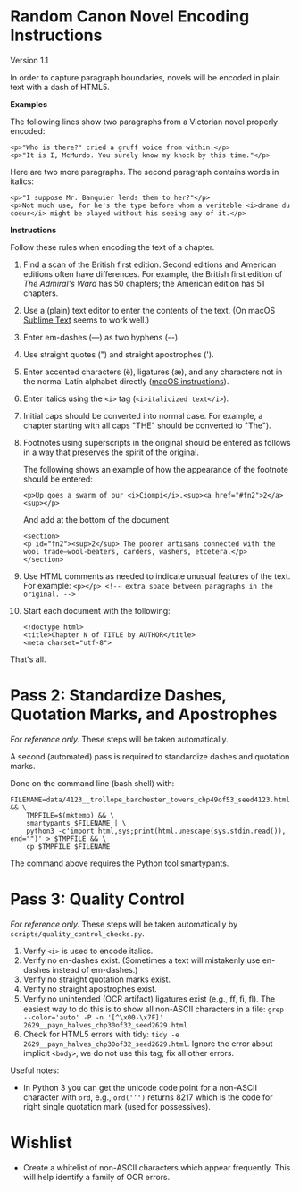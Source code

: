 Random Canon Novel Encoding Instructions
========================================

Version 1.1

In order to capture paragraph boundaries, novels will be encoded in plain text with a dash of HTML5.

**Examples**

The following lines show two paragraphs from a Victorian novel properly encoded:

```
<p>"Who is there?" cried a gruff voice from within.</p>
<p>"It is I, McMurdo. You surely know my knock by this time."</p>
```

Here are two more paragraphs. The second paragraph contains words in italics:

```
<p>"I suppose Mr. Banquier lends them to her?"</p>
<p>Not much use, for he's the type before whom a veritable <i>drame du coeur</i> might be played without his seeing any of it.</p>
```

**Instructions**

Follow these rules when encoding the text of a chapter.

1. Find a scan of the British first edition. Second editions and American editions often have differences. For example, the British first edition of *The Admiral's Ward* has 50 chapters; the American edition has 51 chapters.
1. Use a (plain) text editor to enter the contents of the text. (On macOS [Sublime Text](https://www.sublimetext.com/) seems to work well.)
1. Enter em-dashes (—) as two hyphens (--).
1. Use straight quotes (") and straight apostrophes (').
1. Enter accented characters (ë), ligatures (æ), and any characters not in the normal Latin alphabet directly ([macOS instructions](https://support.apple.com/en-us/HT201586)).
1. Enter italics using the ``<i>`` tag (``<i>italicized text</i>``).
1. Initial caps should be converted into normal case. For example, a chapter starting with all caps "THE" should be converted to "The").
1. Footnotes using superscripts in the original should be entered as follows in a way that preserves the spirit of the original.

    The following shows an example of how the appearance of the footnote should be entered:

    ```
    <p>Up goes a swarm of our <i>Ciompi</i>.<sup><a href="#fn2">2</a><sup></p>
    ```

    And add at the bottom of the document

    ```
    <section>
    <p id="fn2"><sup>2</sup> The poorer artisans connected with the wool trade—wool-beaters, carders, washers, etcetera.</p>
    </section>
    ```
1. Use HTML comments as needed to indicate unusual features of the text. For example: ``<p></p> <!-- extra space between paragraphs in the original. -->``
1. Start each document with the following:
    ```
    <!doctype html>
    <title>Chapter N of TITLE by AUTHOR</title>
    <meta charset="utf-8">
    ```

That's all.

Pass 2: Standardize Dashes, Quotation Marks, and Apostrophes
============================================================

*For reference only.* These steps will be taken automatically.

A second (automated) pass is required to standardize dashes and quotation marks.


Done on the command line (bash shell) with:

```
FILENAME=data/4123__trollope_barchester_towers_chp49of53_seed4123.html && \
    TMPFILE=$(mktemp) && \
    smartypants $FILENAME | \
    python3 -c'import html,sys;print(html.unescape(sys.stdin.read()), end="")' > $TMPFILE && \
    cp $TMPFILE $FILENAME
```

The command above requires the Python tool smartypants.


Pass 3: Quality Control
=======================

*For reference only.* These steps will be taken automatically by ``scripts/quality_control_checks.py``.

1. Verify ``<i>`` is used to encode italics.
1. Verify no en-dashes exist. (Sometimes a text will mistakenly use en-dashes instead of em-dashes.)
1. Verify no straight quotation marks exist.
1. Verify no straight apostrophes exist.
1. Verify no unintended (OCR artifact) ligatures exist (e.g., ﬀ, ﬁ, ﬂ). The easiest way to do this is to show all non-ASCII characters in a file: ``grep --color='auto' -P -n '[^\x00-\x7F]' 2629__payn_halves_chp30of32_seed2629.html``
1. Check for HTML5 errors with tidy: ``tidy -e 2629__payn_halves_chp30of32_seed2629.html``. Ignore the error about implicit ``<body>``, we do not use this tag; fix all other errors.

Useful notes:

- In Python 3 you can get the unicode code point for a non-ASCII character with ``ord``, e.g., ``ord('’')`` returns 8217 which is the code for right single quotation mark (used for possessives).

Wishlist
========
- Create a whitelist of non-ASCII characters which appear frequently. This will help identify a family of OCR errors.

